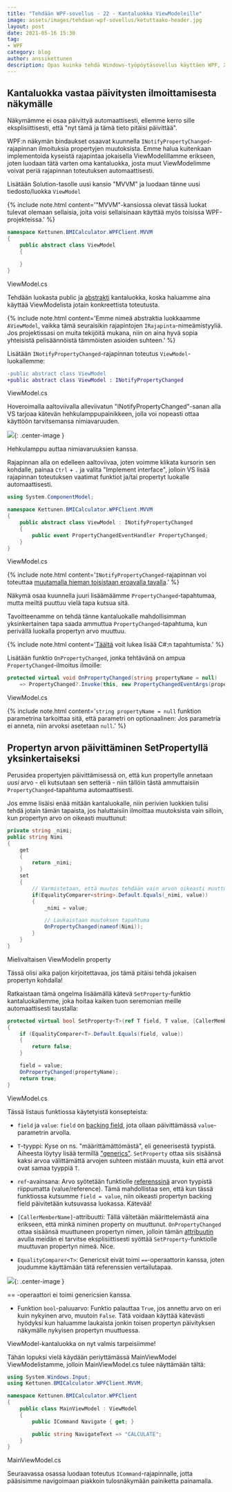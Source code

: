 ```yaml
---
title: "Tehdään WPF-sovellus - 22 - Kantaluokka ViewModeleille"
image: assets/images/tehdaan-wpf-sovellus/ketuttaako-header.jpg
layout: post
date: 2021-05-16 15:30
tag:
- WPF
category: blog
author: anssikettunen
description: Opas kuinka tehdä Windows-työpöytäsovellus käyttäen WPF, XAML ja C#. Tässä osassa muutetaan sovellus mukailemaan MVVM-tyyliä.
---
```


## Kantaluokka vastaa päivitysten ilmoittamisesta näkymälle

Näkymämme ei osaa päivittyä automaattisesti, ellemme kerro sille eksplisiittisesti, että "nyt tämä ja tämä tieto pitäisi päivittää".

WPF:n näkymän bindaukset osaavat kuunnella `INotifyPropertyChanged`-rajapinnan ilmoituksia propertyjen muutoksista. Emme halua kuitenkaan implementoida kyseistä rajapintaa jokaisella ViewModelillamme erikseen, joten luodaan tätä varten oma kantaluokka, josta muut ViewModelimme voivat periä rajapinnan toteutuksen automaattisesti.

Lisätään Solution-tasolle uusi kansio "MVVM" ja luodaan tänne uusi tiedosto/luokka `ViewModel`

{% include note.html content='"MVVM"-kansiossa olevat tässä luokat tulevat olemaan sellaisia, joita voisi sellaisinaan käyttää myös toisissa WPF-projekteissa.' %}

```csharp
namespace Kettunen.BMICalculator.WPFClient.MVVM
{
    public abstract class ViewModel
    {

    }
}
```
<figcaption>ViewModel.cs</figcaption>

Tehdään luokasta public ja [abstrakti](https://docs.microsoft.com/en-us/dotnet/csharp/language-reference/keywords/abstract) kantaluokka, koska haluamme aina käyttää ViewModelista jotain konkreettista toteutusta.

{% include note.html content='Emme nimeä abstraktia luokkaamme `AViewModel`, vaikka tämä seuraisikin rajapintojen `IRajapinta`-nimeämistyyliä. Jos projektissasi on muita tekijöitä mukana, niin on aina hyvä sopia yhteisistä pelisäännöistä tämmöisten asioiden suhteen.' %}

Lisätään `INotifyPropertyChanged`-rajapinnan toteutus `ViewModel`-luokallemme:

```diff
-public abstract class ViewModel
+public abstract class ViewModel : INotifyPropertyChanged
```
<figcaption>ViewModel.cs</figcaption>

Hoveroimalla aaltoviivalla alleviivatun "INotifyPropertyChanged"-sanan alla VS tarjoaa kätevän hehkulamppupainikkeen, jolla voi nopeasti ottaa käyttöön tarvitsemansa nimiavaruuden.

![][1]{: .center-image }
<figcaption class="caption">Hehkulamppu auttaa nimiavaruuksien kanssa.</figcaption>

Rajapinnan alla on edelleen aaltoviivaa, joten voimme klikata kursorin sen kohdalle, painaa `Ctrl` + `.` ja valita "Implement interface", jolloin VS lisää rajapinnan toteutuksen vaatimat funktiot ja/tai propertyt luokalle automaattisesti.

```csharp
using System.ComponentModel;

namespace Kettunen.BMICalculator.WPFClient.MVVM
{
    public abstract class ViewModel : INotifyPropertyChanged
    {
        public event PropertyChangedEventHandler PropertyChanged;
    }
}
```
<figcaption>ViewModel.cs</figcaption>

{% include note.html content='`INotifyPropertyChanged`-rajapinnan voi toteuttaa [muutamalla hieman toisistaan eroavalla tavalla](https://stackoverflow.com/questions/1315621/implementing-inotifypropertychanged-does-a-better-way-exist).' %}

Näkymä osaa kuunnella juuri lisäämäämme `PropertyChanged`-tapahtumaa, mutta meiltä puuttuu vielä tapa kutsua sitä.

Tavoitteenamme on tehdä tänne kantaluokalle mahdollisimman yksinkertainen tapa saada ammuttua `PropertyChanged`-tapahtuma, kun perivällä luokalla propertyn arvo muuttuu.

{% include note.html content='[Täältä](https://docs.microsoft.com/en-us/dotnet/csharp/programming-guide/events/how-to-publish-events-that-conform-to-net-framework-guidelines) voit lukea lisää C#:n tapahtumista.' %}

Lisätään funktio `OnPropertyChanged`, jonka tehtävänä on ampua `PropertyChanged`-ilmoitus ilmoille:

```csharp
protected virtual void OnPropertyChanged(string propertyName = null)
    => PropertyChanged?.Invoke(this, new PropertyChangedEventArgs(propertyName));
```
<figcaption>ViewModel.cs</figcaption>

{% include note.html content='`string propertyName = null` funktion parametrina tarkoittaa sitä, että parametri on optionaalinen: Jos parametria ei anneta, niin arvoksi asetetaan `null`.' %}

## Propertyn arvon päivittäminen SetPropertyllä yksinkertaiseksi

Perusidea propertyjen päivittämisessä on, että kun propertylle annetaan _uusi_ arvo - eli kutsutaan sen setteriä - niin tällöin tästä ammuttaisiin `PropertyChanged`-tapahtuma automaattisesti.

Jos emme lisäisi enää mitään kantaluokalle, niin perivien luokkien tulisi tehdä jotain tämän tapaista, jos haluttaisiin ilmoittaa muutoksista vain silloin, kun propertyn arvo on oikeasti muuttunut:

```csharp
private string _nimi;
public string Nimi
{
    get
    {
        return _nimi;
    }
    set
    {
        // Varmistetaan, että muutos tehdään vain arvon oikeasti muuttuessa
        if(EqualityComparer<string>.Default.Equals(_nimi, value))
        {
            _nimi = value;

            // Laukaistaan muutoksen tapahtuma
            OnPropertyChanged(nameof(Nimi));
        }
    }
}
```
<figcaption>Mielivaltaisen ViewModelin property</figcaption>

Tässä olisi aika paljon kirjoitettavaa, jos tämä pitäisi tehdä jokaisen propertyn kohdalla!

Ratkaistaan tämä ongelma lisäämällä kätevä `SetProperty`-funktio kantaluokallemme, joka hoitaa kaiken tuon seremonian meille automaattisesti taustalla:

```csharp
protected virtual bool SetProperty<T>(ref T field, T value, [CallerMemberName] string propertyName = "")
{
    if (EqualityComparer<T>.Default.Equals(field, value))
    {
        return false;
    }

    field = value;
    OnPropertyChanged(propertyName);
    return true;
}
```
<figcaption>ViewModel.cs</figcaption>

Tässä listaus funktiossa käytetyistä konsepteista:

* `field` ja `value`: `field` on [backing field](https://docs.microsoft.com/en-us/dotnet/csharp/programming-guide/classes-and-structs/properties#properties-with-backing-fields), jota ollaan päivittämässä `value`-parametrin arvolla.

* `T`-tyyppi: Kyse on ns. "määrittämättömästä", eli geneerisestä tyypistä. Aiheesta löytyy lisää termillä ["generics"](https://docs.microsoft.com/en-us/dotnet/csharp/programming-guide/generics/). `SetProperty` ottaa siis sisäänsä kaksi arvoa välittämättä arvojen suhteen mistään muusta, kuin että arvot ovat samaa tyyppiä `T`.

* `ref`-avainsana: Arvo syötetään funktiolle [referenssinä](https://docs.microsoft.com/en-us/dotnet/csharp/language-reference/keywords/ref) arvon tyypistä riippumatta (value/reference).
Tämä mahdollistaa sen, että kun tässä funktiossa kutsumme `field = value`, niin oikeasti propertyn backing field päivitetään kutsuvassa luokassa. Kätevää!

* `[CallerMemberName]`-attribuutti: Tällä vältetään määrittelemästä aina erikseen, että minkä niminen property on muuttunut. `OnPropertyChanged` ottaa sisäänsä muuttuneen propertyn nimen, jolloin tämän [attribuutin](https://docs.microsoft.com/en-us/dotnet/csharp/programming-guide/concepts/attributes/) avulla meidän ei tarvitse eksplisiittisesti syöttää `SetProperty`-funktiolle muuttuvan propertyn nimeä. Nice.

* `EqualityComparer<T>`: Genericsit eivät toimi `==`-operaattorin kanssa, joten joudumme käyttämään tätä referenssien vertailutapaa.

![][2]{: .center-image }
<figcaption class="caption">== -operaattori ei toimi genericsien kanssa.</figcaption>

* Funktion `bool`-paluuarvo: Funktio palauttaa `True`, jos annettu arvo on eri kuin nykyinen arvo, muutoin `False`. Tätä voidaan käyttää kätevästi hyödyksi kun haluamme laukaista jonkin toisen propertyn päivityksen näkymälle nykyisen propertyn muuttuessa.

ViewModel-kantaluokka on nyt valmis tarpeisiimme!

Tähän lopuksi vielä käydään periyttämässä MainViewModel ViewModelistamme, jolloin MainViewModel.cs tulee näyttämään tältä:

```csharp
using System.Windows.Input;
using Kettunen.BMICalculator.WPFClient.MVVM;

namespace Kettunen.BMICalculator.WPFClient
{
    public class MainViewModel : ViewModel
    {
        public ICommand Navigate { get; }

        public string NavigateText => "CALCULATE";
    }
}
```
<figcaption>MainViewModel.cs</figcaption>

Seuraavassa osassa luodaan toteutus `ICommand`-rajapinnalle, jotta pääsisimme navigoimaan piakkoin tulosnäkymään painiketta painamalla.

[1]: /assets/images/tehdaan-wpf-sovellus/22-01.jpg
[2]: /assets/images/tehdaan-wpf-sovellus/22-02.jpg